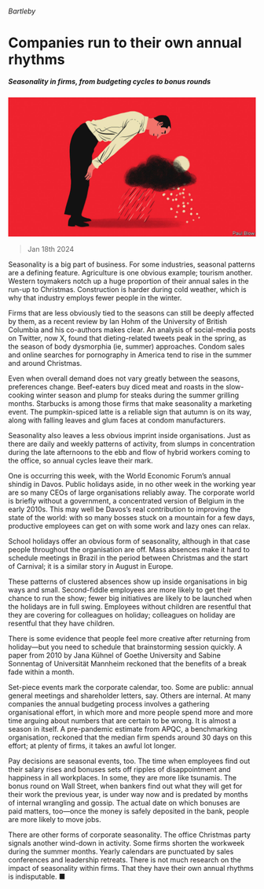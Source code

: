 ###### Bartleby

# Companies run to their own annual rhythms 

##### Seasonality in firms, from budgeting cycles to bonus rounds 

![image](images/20240120_WBD004.jpg) 

> Jan 18th 2024 

Seasonality is a big part of business. For some industries, seasonal patterns are a defining feature. Agriculture is one obvious example; tourism another. Western toymakers notch up a huge proportion of their annual sales in the run-up to Christmas. Construction is harder during cold weather, which is why that industry employs fewer people in the winter. 

Firms that are less obviously tied to the seasons can still be deeply affected by them, as a recent review by Ian Hohm of the University of British Columbia and his co-authors makes clear. An analysis of social-media posts on Twitter, now X, found that dieting-related tweets peak in the spring, as the season of body dysmorphia (ie, summer) approaches. Condom sales and online searches for pornography in America tend to rise in the summer and around Christmas. 

Even when overall demand does not vary greatly between the seasons, preferences change. Beef-eaters buy diced meat and roasts in the slow-cooking winter season and plump for steaks during the summer grilling months. Starbucks is among those firms that make seasonality a marketing event. The pumpkin-spiced latte is a reliable sign that autumn is on its way, along with falling leaves and glum faces at condom manufacturers. 

Seasonality also leaves a less obvious imprint inside organisations. Just as there are daily and weekly patterns of activity, from slumps in concentration during the late afternoons to the ebb and flow of hybrid workers coming to the office, so annual cycles leave their mark. 

One is occurring this week, with the World Economic Forum’s annual shindig in Davos. Public holidays aside, in no other week in the working year are so many CEOs of large organisations reliably away. The corporate world is briefly without a government, a concentrated version of Belgium in the early 2010s. This may well be Davos’s real contribution to improving the state of the world: with so many bosses stuck on a mountain for a few days, productive employees can get on with some work and lazy ones can relax. 

School holidays offer an obvious form of seasonality, although in that case people throughout the organisation are off. Mass absences make it hard to schedule meetings in Brazil in the period between Christmas and the start of Carnival; it is a similar story in August in Europe. 

These patterns of clustered absences show up inside organisations in big ways and small. Second-fiddle employees are more likely to get their chance to run the show; fewer big initiatives are likely to be launched when the holidays are in full swing. Employees without children are resentful that they are covering for colleagues on holiday; colleagues on holiday are resentful that they have children. 

There is some evidence that people feel more creative after returning from holiday—but you need to schedule that brainstorming session quickly. A paper from 2010 by Jana Kühnel of Goethe University and Sabine Sonnentag of Universität Mannheim reckoned that the benefits of a break fade within a month. 

Set-piece events mark the corporate calendar, too. Some are public: annual general meetings and shareholder letters, say. Others are internal. At many companies the annual budgeting process involves a gathering organisational effort, in which more and more people spend more and more time arguing about numbers that are certain to be wrong. It is almost a season in itself. A pre-pandemic estimate from APQC, a benchmarking organisation, reckoned that the median firm spends around 30 days on this effort; at plenty of firms, it takes an awful lot longer. 

Pay decisions are seasonal events, too. The time when employees find out their salary rises and bonuses sets off ripples of disappointment and happiness in all workplaces. In some, they are more like tsunamis. The bonus round on Wall Street, when bankers find out what they will get for their work the previous year, is under way now and is predated by months of internal wrangling and gossip. The actual date on which bonuses are paid matters, too—once the money is safely deposited in the bank, people are more likely to move jobs. 

There are other forms of corporate seasonality. The office Christmas party signals another wind-down in activity. Some firms shorten the workweek during the summer months. Yearly calendars are punctuated by sales conferences and leadership retreats. There is not much research on the impact of seasonality within firms. That they have their own annual rhythms is indisputable. ■






